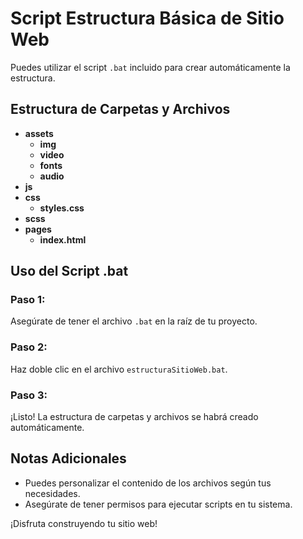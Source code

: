 # Script Estructura Básica de Sitio Web

Puedes utilizar el script `.bat` incluido para crear automáticamente la estructura.

## Estructura de Carpetas y Archivos

- **assets**
  - **img**
  - **video**
  - **fonts**
  - **audio**
- **js**
- **css**
  - **styles.css**
- **scss**
- **pages**
  - **index.html**

## Uso del Script .bat

### Paso 1:
Asegúrate de tener el archivo `.bat` en la raíz de tu proyecto.

### Paso 2:
Haz doble clic en el archivo `estructuraSitioWeb.bat`.

### Paso 3:
¡Listo! La estructura de carpetas y archivos se habrá creado automáticamente.

## Notas Adicionales
- Puedes personalizar el contenido de los archivos según tus necesidades.
- Asegúrate de tener permisos para ejecutar scripts en tu sistema.

¡Disfruta construyendo tu sitio web!
